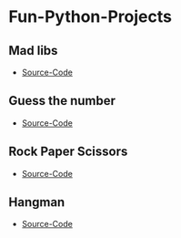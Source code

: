 # Fun-Python-Projects
<!-- New readme coming soon!! -->
## Mad libs  
- [Source-Code](https://github.com/MihirMore/Fun-Python-Projects/tree/main/Madlibs)

## Guess the number 
- [Source-Code](https://github.com/MihirMore/Fun-Python-Projects/tree/main/Guess_the_number)

## Rock Paper Scissors
- [Source-Code](https://github.com/MihirMore/Fun-Python-Projects/tree/main/rock-paper-scissors)

## Hangman
- [Source-Code](https://github.com/MihirMore/Fun-Python-Projects/tree/main/Hangman)
